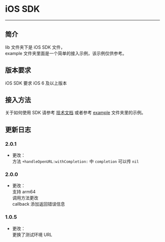 iOS SDK 
=================

****

## 简介

lib 文件夹下是 iOS SDK 文件，<br>
example 文件夹里面是一个简单的接入示例，该示例仅供参考。

## 版本要求

iOS SDK 要求 iOS 6 及以上版本

## 接入方法

关于如何使用 SDK 请参考 [技术文档](https://pingxx.com/document) 或者参考 [example](https://github.com/PingPlusPlus/pingpp-ios/tree/master/example) 文件夹里的示例。

## 更新日志

### 2.0.1
* 更改：<br>
方法 `+handleOpenURL:withCompletion:` 中 `completion` 可以传 `nil`

### 2.0.0
* 更改：<br>
支持 arm64<br>
调用方法更改<br>
callback 添加返回错误信息


### 1.0.5
* 更改：<br>
更换了测试环境 URL
